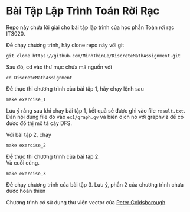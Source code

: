 # Bài Tập Lập Trình Toán Rời Rạc

Repo này chứa lời giải cho bài tập lập trình của học phần Toán rời rạc IT3020.

Để chạy chương trình, hãy clone repo này với git

```
git clone https://github.com/MinhThinLe/DiscreteMathAssignment.git 
```

Sau đó, cd vào thư mục chứa mã nguồn với

``` 
cd DiscreteMathAssignment 
```

Để thực thi chương trình của bài tập 1, hãy chạy lệnh sau

```
make exercise_1
```

Lưu ý rằng sau khi chạy bài tập 1, kết quả sẽ được ghi vào file `result.txt`.
Dán nội dung file đó vào `ex1/graph.gv` và biên dịch nó với graphviz để có được
đồ thị mô tả cây DFS.

Với bài tập 2, chạy

``` 
make exercise_2
```

Để thực thi chương trình của bài tập 2.  
Và cuối cùng.

```
make exercise_3
```

Để chạy chương trình của bài tập 3.
Lưu ý, phần 2 của chương trình chưa được hoàn thiện

Chương trình có sử dụng thư viện vector của [Peter
Goldsborough](https://github.com/goldsborough/vector)
